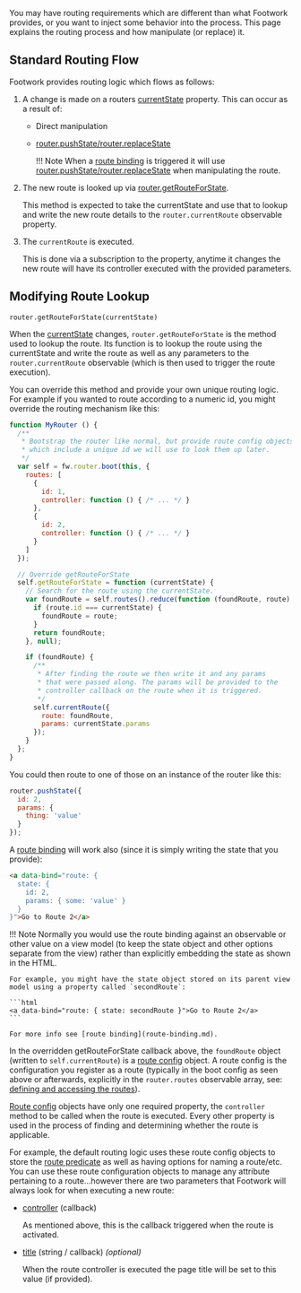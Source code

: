 You may have routing requirements which are different than what Footwork provides, or you want to inject some behavior into the process. This page explains the routing process and how manipulate (or replace) it.

## Standard Routing Flow

Footwork provides routing logic which flows as follows:

1. A change is made on a routers [currentState](router-state.md#current-state) property. This can occur as a result of:
    
    * Direct manipulation
    
    * [router.pushState/router.replaceState](router-routing.md#state-change-methods)
    
        !!! Note
            When a [route binding](route-binding.md) is triggered it will use [router.pushState/router.replaceState](router-routing.md#state-change-methods) when manipulating the route.

1. The new route is looked up via [router.getRouteForState](#getrouteforstate).

    This method is expected to take the currentState and use that to lookup and write the new route details to the `router.currentRoute` observable property.

1. The `currentRoute` is executed.

    This is done via a subscription to the property, anytime it changes the new route will have its controller executed with the provided parameters.

## Modifying Route Lookup

`router.getRouteForState(currentState)`

When the [currentState](router-state.md#current-state) changes, `router.getRouteForState` is the method used to lookup the route. Its function is to lookup the route using the currentState and write the route as well as any parameters to the `router.currentRoute` observable (which is then used to trigger the route execution).

You can override this method and provide your own unique routing logic. For example if you wanted to route according to a numeric id, you might override the routing mechanism like this:

```javascript
function MyRouter () {
  /**
   * Bootstrap the router like normal, but provide route config objects
   * which include a unique id we will use to look them up later.
   */
  var self = fw.router.boot(this, {
    routes: [
      {
        id: 1,
        controller: function () { /* ... */ }
      },
      {
        id: 2,
        controller: function () { /* ... */ }
      }
    ]
  });

  // Override getRouteForState
  self.getRouteForState = function (currentState) {
    // Search for the route using the currentState.
    var foundRoute = self.routes().reduce(function (foundRoute, route) {
      if (route.id === currentState) {
        foundRoute = route;
      }
      return foundRoute;
    }, null);

    if (foundRoute) {
      /**
       * After finding the route we then write it and any params
       * that were passed along. The params will be provided to the
       * controller callback on the route when it is triggered.
       */
      self.currentRoute({
        route: foundRoute,
        params: currentState.params
      });
    }
  };
}
```

You could then route to one of those on an instance of the router like this:

```javascript
router.pushState({
  id: 2,
  params: {
    thing: 'value'
  }
});
```

A [route binding](route-binding.md) will work also (since it is simply writing the state that you provide):

```html
<a data-bind="route: {
  state: {
    id: 2,
    params: { some: 'value' }
  }
}">Go to Route 2</a>
```

!!! Note
    Normally you would use the route binding against an observable or other value on a view model (to keep the state object and other options separate from the view) rather than explicitly embedding the state as shown in the HTML.
    
    For example, you might have the state object stored on its parent view model using a property called `secondRoute`:

    ```html
    <a data-bind="route: { state: secondRoute }">Go to Route 2</a>
    ```

    For more info see [route binding](route-binding.md).

In the overridden getRouteForState callback above, the `foundRoute` object (written to `self.currentRoute`) is a [route config](router-route-config.md#configuration-options) object. A route config is the configuration you register as a route (typically in the boot config as seen above or afterwards, explicitly in the `router.routes` observable array, see: [defining and accessing the routes](router-route-config.md#defining-and-accessing-the-routes)).

[Route config](router-route-config.md#configuration-options) objects have only one required property, the `controller` method to be called when the route is executed. Every other property is used in the process of finding and determining whether the route is applicable.

For example, the default routing logic uses these route config objects to store the [route predicate](router-route-config.md#predicate-callback) as well as having options for naming a route/etc. You can use these route configuration objects to manage any attribute pertaining to a route...however there are two parameters that Footwork will always look for when executing a new route:

* [controller](router-route-config.md#controller-callback) (callback)
  
    As mentioned above, this is the callback triggered when the route is activated.

* [title](router-route-config.md#title-string-callback) (string / callback) *(optional)*

    When the route controller is executed the page title will be set to this value (if provided).


